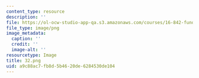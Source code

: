 ```yaml
---
content_type: resource
description: ''
file: https://ol-ocw-studio-app-qa.s3.amazonaws.com/courses/16-842-fundamentals-of-systems-engineering-fall-2015/a9c88ac7fb8d5b4620de6284530de104_32.png
file_type: image/png
image_metadata:
  caption: ''
  credit: ''
  image-alt: ''
resourcetype: Image
title: 32.png
uid: a9c88ac7-fb8d-5b46-20de-6284530de104
---
```


